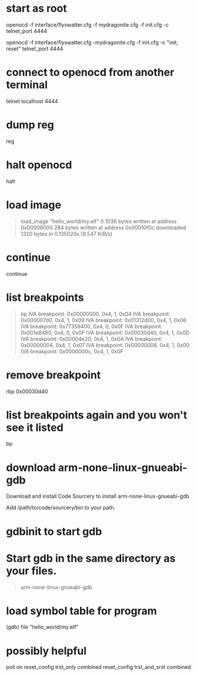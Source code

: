 
# start as root
openocd -f interface/flyswatter.cfg -f mydragonite.cfg -f init.cfg -c telnet_port 4444

openocd -f interface/flyswatter.cfg -mydragonite.cfg -f init.cfg -c "init; reset" telnet_port 4444

# connect to openocd from another terminal
telnet localhost 4444

# dump reg
reg

# halt openocd
halt

# load image
> load_image "hello_world/my.elf" 0
1036 bytes written at address 0x00008000
284 bytes written at address 0x00010f0c
downloaded 1320 bytes in 0.135020s (9.547 KiB/s)

# continue
continue

# list breakpoints
> bp
IVA breakpoint: 0x00000000, 0x4, 1, 0x04
IVA breakpoint: 0x000007d0, 0x4, 1, 0x09
IVA breakpoint: 0x01312d00, 0x4, 1, 0x06
IVA breakpoint: 0x77359400, 0x4, 0, 0x0F
IVA breakpoint: 0x001e8480, 0x4, 0, 0x0F
IVA breakpoint: 0x00030d40, 0x4, 1, 0x0D
IVA breakpoint: 0x00004e20, 0x4, 1, 0x0A
IVA breakpoint: 0x00000004, 0x4, 1, 0x07
IVA breakpoint: 0x00000008, 0x4, 1, 0x00
IVA breakpoint: 0x0000000c, 0x4, 1, 0x0F

# remove breakpoint
rbp 0x00030d40

# list breakpoints again and you won't see it listed
bp

# download arm-none-linux-gnueabi-gdb
Download and install Code Sourcery to install arm-none-linux-gnueabi-gdb

Add /path/to/code/sourcery/bin to your path.

# gdbinit to start gdb

# Start gdb in the same directory as your files.
> arm-none-linux-gnueabi-gdb

# load symbol table for program
(gdb)  file "hello_world/my.elf"

# possibly helpful
poll on
reset_config trst_only combined
reset_config trst_and_srst combined

